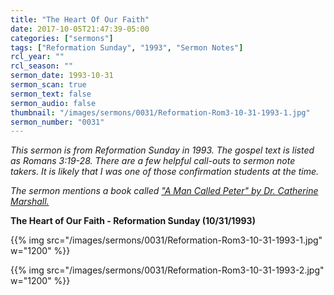 ```yaml
---
title: "The Heart Of Our Faith"
date: 2017-10-05T21:47:39-05:00
categories: ["sermons"]
tags: ["Reformation Sunday", "1993", "Sermon Notes"]
rcl_year: ""
rcl_season: ""
sermon_date: 1993-10-31
sermon_scan: true
sermon_text: false
sermon_audio: false
thumbnail: "/images/sermons/0031/Reformation-Rom3-10-31-1993-1.jpg"
sermon_number: "0031"
---
```

_This sermon is from Reformation Sunday in 1993.  The gospel text is listed as Romans 3:19-28.  There are a few helpful call-outs to sermon note takers.  It is likely that I was one of those confirmation students at the time._

<!--more-->

_The sermon mentions a book called ["A Man Called Peter" by Dr. Catherine Marshall.](https://www.goodreads.com/book/show/229117.A_Man_Called_Peter)_

**The Heart of Our Faith - Reformation Sunday (10/31/1993)**

{{% img src="/images/sermons/0031/Reformation-Rom3-10-31-1993-1.jpg" w="1200" %}}

{{% img src="/images/sermons/0031/Reformation-Rom3-10-31-1993-2.jpg" w="1200" %}}
